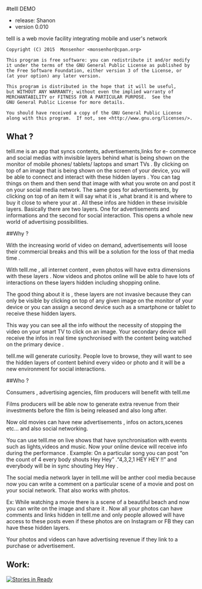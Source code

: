 #telll DEMO
 - release: Shanon
 - version 0.010 
 
 telll is a web movie facility integrating mobile and user's network
 
    Copyright (C) 2015  Monsenhor <monsenhor@cpan.org>

    This program is free software: you can redistribute it and/or modify
    it under the terms of the GNU General Public License as published by
    the Free Software Foundation, either version 3 of the License, or
    (at your option) any later version.

    This program is distributed in the hope that it will be useful,
    but WITHOUT ANY WARRANTY; without even the implied warranty of
    MERCHANTABILITY or FITNESS FOR A PARTICULAR PURPOSE.  See the
    GNU General Public License for more details.

    You should have received a copy of the GNU General Public License
    along with this program.  If not, see <http://www.gnu.org/licenses/>.



## What ?
 
telll.me   is an app that syncs contents, advertisements,links for e-
commerce and social medias with invisible layers behind what is being
shown on the monitor of mobile phones/ tablets/ laptops and smart TVs  .
By clicking on top of an image that is being shown on the screen of
your device, you will be able to connect and interact with these hidden
layers . You can tag things on them and then send that image with
what you wrote on and post it on your social media network. 
The same goes for advertisements, by clicking on top of an item it
will say what it is ,what brand it is and where to buy it close to where your
at . All these infos are hidden in these invisible layers.
Basically there are two layers. One for advertisements and
informations and the second for social interaction.
This opens a whole new world of advertising possibilities.

##Why ? 

With the increasing world of video on demand, advertisements will
loose their commercial breaks and this will be a solution for the loss of
that media time .

With  telll.me  , all internet content , even photos will have extra
dimensions with these layers .
Now videos and photos online will be able to have lots of interactions
on these layers hidden including shopping online.

The good thing about it is , these layers are not invasive because they
can only be visible by clicking on top of any given image on the monitor of
your device or you can assign a second device such as a smartphone or
tablet to receive these hidden layers.

This way you can see all the info without the necessity of stopping
the video on your smart TV to click on an image. Your secondary device
will receive the infos in real time synchronised with the content being
watched on the primary device .

telll.me  will generate curiosity. People love to browse, they will
want to see the hidden layers of content behind every video or photo and it
will be a new environment for social interactions.  

##Who ?

Consumers , advertising agencies, film producers will benefit
with  telll.me
 
Films producers will be able now to generate extra revenue from
their investments before the film is being released and also long after. 

Now old movies can have new advertisements , infos on
actors,scenes etc... and also social networking. 

You can use telll.me on live shows that have synchronisation with
events such as lights,videos and music. Now your online device will receive
info during the performance . Example: On a particular song you can post
“on the count of 4 every body shouts Hey Hey” .“4,3,2,1 HEY HEY !!” and
everybody will be in sync shouting Hey Hey .

The social media network layer in telll.me will be anther cool
media because now you can write a comment on a particular scene of a
movie and post on your social network. That also works with photos.

Ex: While watching a movie there is a scene of a beautiful beach and
now you can write on the image and share it . Now all your photos can
have comments and links hidden in telll.me and only people allowed will
have access to these posts even if these photos are on Instagram or FB
they can have these hidden layers.

Your photos and videos can have advertising revenue if they link to a
purchase or advertisement.

## Work:

[![Stories in Ready](https://badge.waffle.io/rfilipo/telll.png?label=ready&title=Ready)](http://waffle.io/rfilipo/telll)
